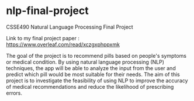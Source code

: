 # nlp-final-project
CSSE490 Natural Language Processing Final Project

Link to my final project paper : https://www.overleaf.com/read/xczgxphppxmk

The goal of the project is to recommend pills based on people's symptoms or medical condition. By using natural language processing (NLP) techniques, the app will be able to analyze the input from the user and predict which pill would be most suitable for their needs. The aim of this project is to investigate the feasibility of using NLP to improve the accuracy of medical recommendations and reduce the likelihood of prescribing errors.
